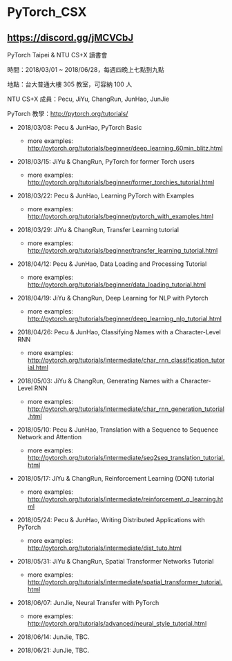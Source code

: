 # PyTorch_CSX
## https://discord.gg/jMCVCbJ

PyTorch Taipei &amp; NTU CS+X 讀書會

時間：2018/03/01 ~ 2018/06/28，每週四晚上七點到九點

地點：台大普通大樓 305 教室，可容納 100 人

NTU CS+X 成員：Pecu, JiYu, ChangRun, JunHao, JunJie

PyTorch 教學：http://pytorch.org/tutorials/

- 2018/03/08: Pecu & JunHao, PyTorch Basic

  - more examples: http://pytorch.org/tutorials/beginner/deep_learning_60min_blitz.html

- 2018/03/15: JiYu & ChangRun, PyTorch for former Torch users

  - more examples: http://pytorch.org/tutorials/beginner/former_torchies_tutorial.html

- 2018/03/22: Pecu & JunHao, Learning PyTorch with Examples

  - more examples: http://pytorch.org/tutorials/beginner/pytorch_with_examples.html

- 2018/03/29: JiYu & ChangRun, Transfer Learning tutorial

  - more examples: http://pytorch.org/tutorials/beginner/transfer_learning_tutorial.html

- 2018/04/12: Pecu & JunHao, Data Loading and Processing Tutorial

  - more examples: http://pytorch.org/tutorials/beginner/data_loading_tutorial.html

- 2018/04/19: JiYu & ChangRun, Deep Learning for NLP with Pytorch

  - more examples: http://pytorch.org/tutorials/beginner/deep_learning_nlp_tutorial.html

- 2018/04/26: Pecu & JunHao, Classifying Names with a Character-Level RNN

  - more examples: http://pytorch.org/tutorials/intermediate/char_rnn_classification_tutorial.html

- 2018/05/03: JiYu & ChangRun, Generating Names with a Character-Level RNN

  - more examples: http://pytorch.org/tutorials/intermediate/char_rnn_generation_tutorial.html

- 2018/05/10: Pecu & JunHao, Translation with a Sequence to Sequence Network and Attention

  - more examples: http://pytorch.org/tutorials/intermediate/seq2seq_translation_tutorial.html

- 2018/05/17: JiYu & ChangRun, Reinforcement Learning (DQN) tutorial

  - more examples: http://pytorch.org/tutorials/intermediate/reinforcement_q_learning.html

- 2018/05/24: Pecu & JunHao, Writing Distributed Applications with PyTorch 

  - more examples: http://pytorch.org/tutorials/intermediate/dist_tuto.html

- 2018/05/31: JiYu & ChangRun, Spatial Transformer Networks Tutorial

  - more examples: http://pytorch.org/tutorials/intermediate/spatial_transformer_tutorial.html

- 2018/06/07: JunJie, Neural Transfer with PyTorch

  - more examples: http://pytorch.org/tutorials/advanced/neural_style_tutorial.html

- 2018/06/14: JunJie, TBC.

- 2018/06/21: JunJie, TBC.

